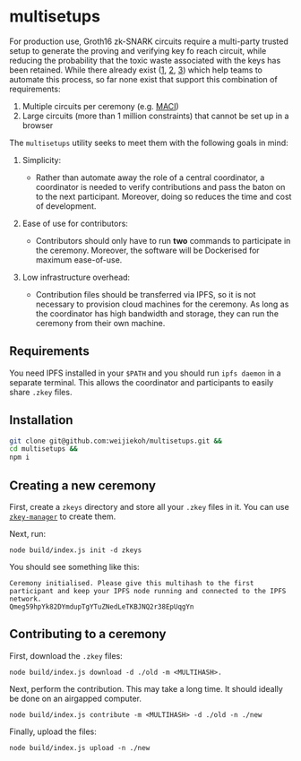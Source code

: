 # multisetups

For production use, Groth16 zk-SNARK circuits require a multi-party trusted
setup to generate the proving and verifying key fo reach circuit, while
reducing the probability that the toxic waste associated with the keys has been
retained. While there already exist ([1](https://github.com/briangu33/Setup),
[2](https://github.com/glamperd/setup-mpc-ui),
[3](https://github.com/celo-org/snark-setup/)) which help teams to automate
this process, so far none exist that support this combination of requirements:

1. Multiple circuits per ceremony (e.g. [MACI](https://github.com/appliedzkp/maci))
2. Large circuits (more than 1 million constraints) that cannot be set up in a
   browser

The `multisetups` utility seeks to meet them with the following goals in mind:

1. Simplicity:

    - Rather than automate away the role of a central coordinator, a
      coordinator is needed to verify contributions and pass the baton on to
      the next participant. Moreover, doing so reduces the time and cost of
      development.

2. Ease of use for contributors:

    - Contributors should only have to run **two** commands to participate in
      the ceremony. Moreover, the software will be Dockerised for maximum
      ease-of-use.

3. Low infrastructure overhead:

    - Contribution files should be transferred via IPFS, so it is not necessary
      to provision cloud machines for the ceremony. As long as the coordinator
      has high bandwidth and storage, they can run the ceremony from their own
      machine.

## Requirements

You need IPFS installed in your `$PATH` and you should run `ipfs daemon` in a
separate terminal. This allows the coordinator and participants to easily share
`.zkey` files.

## Installation

```bash
git clone git@github.com:weijiekoh/multisetups.git &&
cd multisetups &&
npm i
```

## Creating a new ceremony

First, create a `zkeys` directory and store all your `.zkey` files in it. You
can use [`zkey-manager`](https://github.com/weijiekoh/zkey-manager) to create
them.

Next, run:

```
node build/index.js init -d zkeys
```

You should see something like this:

```
Ceremony initialised. Please give this multihash to the first participant and keep your IPFS node running and connected to the IPFS network.
Qmeg59hpYk82DYmdupTgYTuZNedLeTKBJNQ2r38EpUqgYn
```

## Contributing to a ceremony

First, download the `.zkey` files:

```
node build/index.js download -d ./old -m <MULTIHASH>.
```

Next, perform the contribution. This may take a long time. It should ideally be
done on an airgapped computer.

```
node build/index.js contribute -m <MULTIHASH> -d ./old -n ./new
```

Finally, upload the files:

```
node build/index.js upload -n ./new
```

